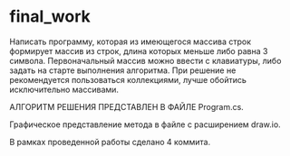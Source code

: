# final_work
Написать программу, которая из имеющегося массива строк формирует массив из строк, длина которых меньше либо равна 3 символа. Первоначальный массив можно ввести с клавиатуры, либо задать на старте выполнения алгоритма. При решение не рекомендуется пользоваться коллекциями, лучше обойтись исключительно массивами.

АЛГОРИТМ РЕШЕНИЯ ПРЕДСТАВЛЕН В ФАЙЛЕ Program.cs.

Графическое представление метода в файле с расширением draw.io.

В рамках проведенной работы сделано 4 коммита.
